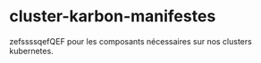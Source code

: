 # cluster-karbon-manifestes

####
zefssssqefQEF
pour les composants nécessaires sur nos clusters kubernetes.
